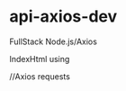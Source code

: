 # api-axios-dev
 FullStack Node.js/Axios
 
 IndexHtml using
<script src="https://cdnjs.cloudflare.com/ajax/libs/axios/0.19.0/axios.min.js"></script>  //Axios requests
